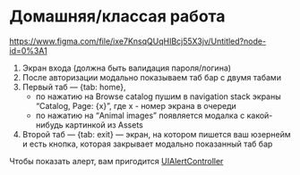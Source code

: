 # Домашняя/классая работа

https://www.figma.com/file/ixe7KnsqQUqHIBcj55X3jv/Untitled?node-id=0%3A1

1. Экран входа (должна быть валидация пароля/логина)
2. После авторизации модально показываем таб бар с двумя табами
3. Первый таб — {tab: home}, 
    * по нажатию на Browse catalog пушим в navigation stack экраны “Catalog, Page: {x}”, где x - номер экрана в очереди
    * по нажатию на “Animal images” появляется модалка с какой-нибудь картинкой из Assets
4. Второй таб — {tab: exit} — экран, на котором пишется ваш юзернейм и есть кнопка, которая
закрывает модально показанный таб бар

Чтобы показать алерт, вам пригодится [UIAlertController](https://developer.apple.com/documentation/uikit/uialertcontroller)
